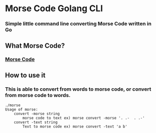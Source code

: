 # Morse Code Golang CLI

### Simple little command line converting Morse Code written in Go

## What Morse Code?

### [Morse Code](https://en.wikipedia.org/wiki/Morse_code)

## How to use it

### This is able to convert from words to morse code, or convert from morse code to words.
```
./morse
Usage of morse:
    convert -morse string
        morse code to text ex) morse convert -morse '. .-  . .-'
    convert -text string
        Text to morse code ex) morse convert -text 'a b'
```